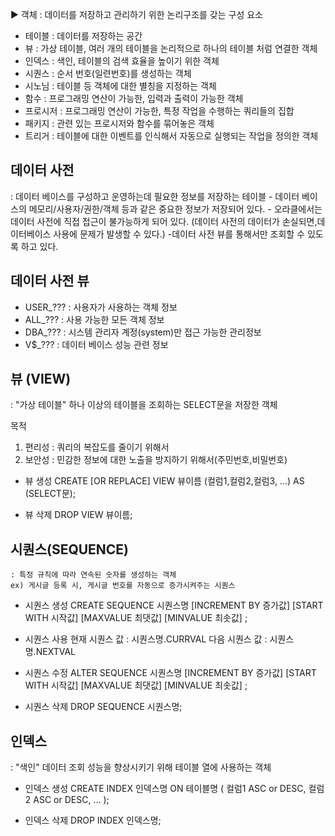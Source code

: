 
▶ 객체
: 데이터를 저장하고 관리하기 위한 논리구조를 갖는 구성 요소 
- 테이블       : 데이터를 저장하는 공간
- 뷰           : 가상 테이블,
                 여러 개의 테이블을 논리적으로 하나의 테이블 처럼
                 연결한 객체
- 인덱스      : 색인, 테이블의 검색 효율을 높이기 위한 객체
- 시퀀스      : 순서 번호(일련번호)를 생성하는 객체
- 시노님      : 테이블 등 객체에 대한 별칭을 지정하는 객체
- 함수        : 프로그래밍 연산이 가능한, 입력과 출력이 가능한 객체
- 프로시저    : 프로그래밍 연산이 가능한, 특정 작업을 수행하는 쿼리들의 집합
- 패키지      : 관련 있는 프로시저와 함수를 묶어놓은 객체
- 트리거      : 테이블에 대한 이벤트를 인식해서 자동으로 실행되는 작업을 정의한 객체

## 데이터 사전
: 데이터 베이스를 구성하고 운영하는데 필요한 정보를 저장하는 테이블
    - 데이터 베이스의 메모리/사용자/권한/객체 등과 같은 중요한 정보가 저장되어 있다.
    - 오라클에서는 데이터 사전에 직접 접근이 불가능하게 되어 있다.
    (데이터 사전의 데이터가 손실되면,데이터베이스 사용에 문제가 발생할 수 있다.)
    -데이터 사전 뷰를 통해서만 조회할 수 있도록 하고 있다.
## 데이터 사전 뷰
- USER_???      : 사용자가 사용하는 객체 정보
- ALL_???       : 사용 가능한 모든 객체 정보
- DBA_???       : 시스템 관리자 계정(system)만 접근 가능한 관리정보
- V$_???        : 데이터 베이스 성능 관련 정보


## 뷰 (VIEW)
: "가상 테이블"
    하나 이상의 테이블을 조회하는 SELECT문을 저장한 객체

목적
1. 편리성   : 쿼리의 복잡도를 줄이기 위해서
2. 보안성    : 민감한 정보에 대한 노출을 방지하기 위해서(주민번호,비밀번호)

- 뷰 생성
    CREATE [OR REPLACE] VIEW 뷰이름 (컬럼1,컬럼2,컬럼3, ...)
    AS (SELECT문);

- 뷰 삭제
    DROP VIEW 뷰이름;

## 시퀀스(SEQUENCE)
    : 특정 규칙에 따라 연속된 숫자를 생성하는 객체
    ex) 게시글 등록 시, 게시글 번호를 자동으로 증가시켜주는 시퀀스
- 시퀀스 생성
    CREATE SEQUENCE 시퀀스명
    [INCREMENT BY 증가값]
    [START WITH 시작값]
    [MAXVALUE 최댓값]
    [MINVALUE 최솟값]
    ;

- 시퀀스 사용
현재 시퀀스 값 : 시퀀스명.CURRVAL
다음 시퀀스 값 : 시퀀스명.NEXTVAL

- 시퀀스 수정
    ALTER SEQUENCE 시퀀스명
    [INCREMENT BY 증가값]
    [START WITH 시작값]
    [MAXVALUE 최댓값]
    [MINVALUE 최솟값]
    ;
- 시퀀스 삭제
    DROP SEQUENCE 시퀀스명;

## 인덱스
 : "색인"
 데이터 조회 성능을 향상시키기 위해 테이블 열에 사용하는 객체

 - 인덱스 생성
    CREATE INDEX 인덱스명
        ON 테이블명 ( 컬럼1 ASC or DESC,
                      컬럼2 ASC or DESC,
                      ...
                    );

- 인덱스 삭제
    DROP INDEX 인덱스명;


